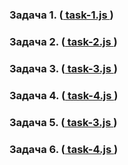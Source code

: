### Задача 1. ([ task-1.js ](./js/task-1.js))

### Задача 2. ([ task-2.js ](./js/task-2.js))

### Задача 3. ([ task-3.js ](./js/task-3.js))

### Задача 4. ([ task-4.js ](./js/task-4.js))

### Задача 5. ([ task-3.js ](./js/task-5.js))

### Задача 6. ([ task-4.js ](./js/task-6.js))